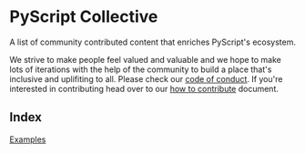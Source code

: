 # PyScript Collective

A list of community contributed content that enriches PyScript's ecosystem.

We strive to make people feel valued and valuable and we hope to make lots of iterations with the help of the community to build a place that's inclusive and uplifiting to all. Please check our [code of conduct](https://github.com/pyscript/governance/blob/main/CODE-OF-CONDUCT.md). If you're interested in contributing head over to our [how to contribute](CONTRIBUTING.MD) document.

## Index

[Examples]()
